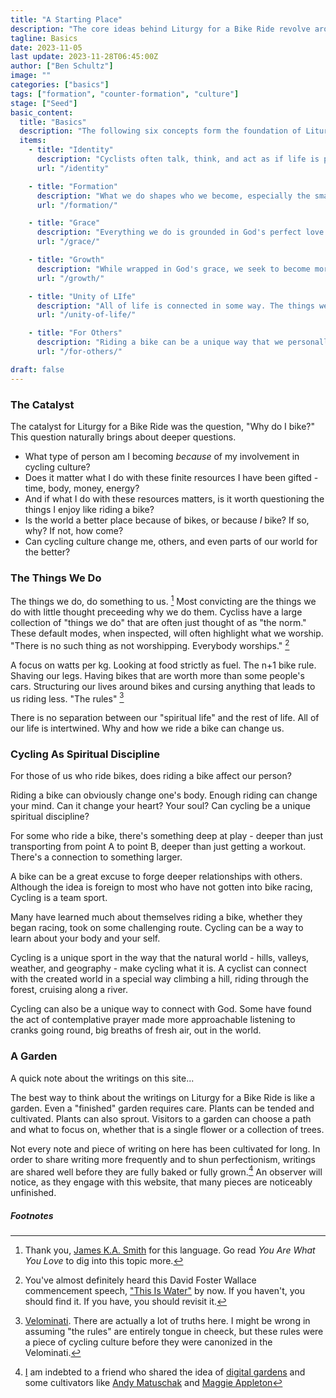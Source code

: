 ```yaml
---
title: "A Starting Place"
description: "The core ideas behind Liturgy for a Bike Ride revolve around tapping into the depths of character formation available to those who humbly choose the bicycle as a unique means of spiritual discipline. The goal is for bicycles to be a catalyst to love and service for others."
tagline: Basics
date: 2023-11-05
last update: 2023-11-28T06:45:00Z
author: ["Ben Schultz"]
image: ""
categories: ["basics"]
tags: ["formation", "counter-formation", "culture"]
stage: ["Seed"]
basic_content:
  title: "Basics"
  description: "The following six concepts form the foundation of Liturgy for a Bike Ride."
  items:
    - title: "Identity"
      description: "Cyclists often talk, think, and act as if life is primarily about legs, yet we all know that life is much richer, fuller. As Christians we know everyone is made in the image of God - heart, soul, mind, and strength - and we're made to love him, ourselves, and others."
      url: "/identity"

    - title: "Formation"
      description: "What we do shapes who we become, especially the small habits we engage with regularly. Riding a bike and being a part of cycling culture is no different - it can be a catalyst of transformation for us for good or un-good."
      url: "/formation/"

    - title: "Grace"
      description: "Everything we do is grounded in God's perfect love that preceeds even our knowledge of him. We're motivated and inspired by a desire to love God, others, and ourselves - to grow into a version of ourselves that is only made possible by the transforming love of Jesus through his Holy Spirit."
      url: "/grace/"

    - title: "Growth"
      description: "While wrapped in God's grace, we seek to become more like Jesus in all that we do, including when we're riding a bike. Growth doesn't just happen, not not in comfort, but through challenge - through embracing challenge as a unique opportunity to be shaped by the Holy Spirit."
      url: "/growth/"

    - title: "Unity of LIfe"
      description: "All of life is connected in some way. The things we do and way we behave in one arena of life affects how we live in another. The bike allows us a unique instrument of character formation that can have affects in our life as a whole."
      url: "/unity-of-life/"

    - title: "For Others"
      description: "Riding a bike can be a unique way that we personally connect with God and the world. Formation, at its best, is for the sake of others. We ride to become better mothers, sons, friends, employees. The bike is also an excuse to connect, grow bonds of friendship, and learn from one another."
      url: "/for-others/"

draft: false
---
```


### The Catalyst

The catalyst for Liturgy for a Bike Ride was the question, "Why do I bike?" This question naturally brings about deeper questions.

- What type of person am I becoming _because_ of my involvement in cycling culture?
- Does it matter what I do with these finite resources I have been gifted - time, body, money, energy?
- And if what I do with these resources matters, is it worth questioning the things I enjoy like riding a bike?
- Is the world a better place because of bikes, or because _I_ bike? If so, why? If not, how come?
- Can cycling culture change me, others, and even parts of our world for the better?

### The Things We Do

The things we do, do something to us. [^1] Most convicting are the things we do with little thought preceeding why we do them. Cycliss have a large collection of "things we do" that are often just thought of as "the norm." These default modes, when inspected, will often highlight what we worship. "There is no such thing as not worshipping. Everybody worships." [^2]

A focus on watts per kg. Looking at food strictly as fuel. The n+1 bike rule. Shaving our legs. Having bikes that are worth more than some people's cars. Structuring our lives around bikes and cursing anything that leads to us riding less. "The rules" [^3]

There is no separation between our "spiritual life" and the rest of life. All of our life is intertwined. Why and how we ride a bike can change us.

### Cycling As Spiritual Discipline

For those of us who ride bikes, does riding a bike affect our person?

Riding a bike can obviously change one's body. Enough riding can change your mind. Can it change your heart? Your soul? Can cycling be a unique spiritual discipline?

For some who ride a bike, there's something deep at play - deeper than just transporting from point A to point B, deeper than just getting a workout. There's a connection to something larger.

A bike can be a great excuse to forge deeper relationships with others. Although the idea is foreign to most who have not gotten into bike racing, Cycling is a team sport.

Many have learned much about themselves riding a bike, whether they began racing, took on some challenging route. Cycling can be a way to learn about your body and your self.

Cycling is a unique sport in the way that the natural world - hills, valleys, weather, and geography - make cycling what it is. A cyclist can connect with the created world in a special way climbing a hill, riding through the forest, cruising along a river.

Cycling can also be a unique way to connect with God. Some have found the act of contemplative prayer made more approachable listening to cranks going round, big breaths of fresh air, out in the world.

### A Garden

A quick note about the writings on this site...

The best way to think about the writings on Liturgy for a Bike Ride is like a garden. Even a "finished" garden requires care. Plants can be tended and cultivated. Plants can also sprout. Visitors to a garden can choose a path and what to focus on, whether that is a single flower or a collection of trees.

Not every note and piece of writing on here has been cultivated for long. In order to share writing more frequently and to shun perfectionism, writings are shared well before they are fully baked or fully grown.[^4] An observer will notice, as they engage with this website, that many pieces are noticeably unfinished.

<h5 class="pre-heading mt-20 text-left">Footnotes</h5>

[^1]: Thank you, [James K.A. Smith](https://jameskasmith.com/) for this language. Go read _You Are What You Love_ to dig into this topic more.
[^2]: You've almost definitely heard this David Foster Wallace commencement speech, ["This Is Water"](https://web.ics.purdue.edu/~drkelly/DFWKenyonAddress2005.pdf) by now. If you haven't, you should find it. If you have, you should revisit it.
[^3]: [Velominati](https://www.velominati.com/). There are actually a lot of truths here. I might be wrong in assuming "the rules" are entirely tongue in cheeck, but these rules were a piece of cycling culture before they were canonized in the Velominati.
[^4]: [I](/authors/ben-schultz) am indebted to a friend who shared the idea of [digital gardens](https://hapgood.us/2015/10/17/the-garden-and-the-stream-a-technopastoral/) and some cultivators like [Andy Matuschak](https://notes.andymatuschak.org/About_these_notes) and [Maggie Appleton](https://maggieappleton.com/)
